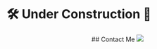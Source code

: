 # 🛠 Under Construction 🚧

<div align="center">
  ## Contact Me
  <a href="mailto:hihjlee0505@gmail.com"><img src="https://img.shields.io/badge/Gmail-EA4335?style=flat-square&logo=Gmail&logoColor=white"/></a>
</div>  

<!--
**jlee0505/jlee0505** is a ✨ _special_ ✨ repository because its `README.md` (this file) appears on your GitHub profile.

Here are some ideas to get you started:

![HTML5](https://img.shields.io/badge/-HTML5-red)

- 🔭 I’m currently working on ...
- 🌱 I’m currently learning ...
- 👯 I’m looking to collaborate on ...
- 🤔 I’m looking for help with ...
- 💬 Ask me about ...
- 📫 How to reach me: ...
- 😄 Pronouns: ...
- ⚡ Fun fact: ...
-->
